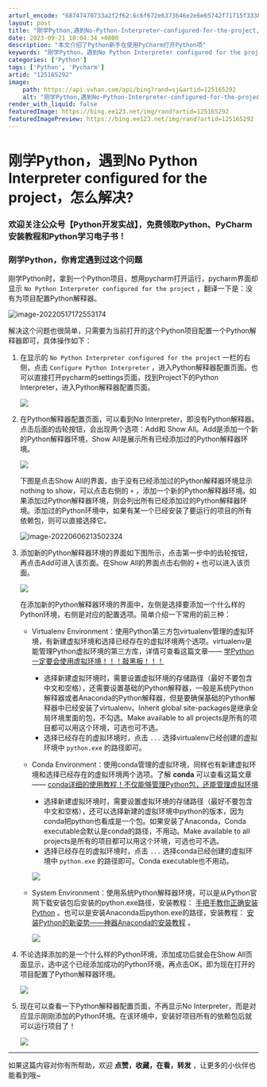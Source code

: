 ```yaml
---
arturl_encode: "68747470733a2f2f62:6c6f672e6373646e2e6e65742f71715f33383732373939352f:61727469636c652f64657461696c732f313235313635323932"
layout: post
title: "刚学Python,遇到No-Python-Interpreter-configured-for-the-project,怎么解决"
date: 2023-09-21 10:04:34 +0800
description: "本文介绍了Python新手在使用PyCharm打开Python项"
keywords: "刚学Python，遇到No Python Interpreter configured for the project，怎么解决?"
categories: ['Python']
tags: ['Python', 'Pycharm']
artid: "125165292"
image:
    path: https://api.vvhan.com/api/bing?rand=sj&artid=125165292
    alt: "刚学Python,遇到No-Python-Interpreter-configured-for-the-project,怎么解决"
render_with_liquid: false
featuredImage: https://bing.ee123.net/img/rand?artid=125165292
featuredImagePreview: https://bing.ee123.net/img/rand?artid=125165292
---
```


# 刚学Python，遇到No Python Interpreter configured for the project，怎么解决?

### 欢迎关注公众号【Python开发实战】，免费领取Python、PyCharm安装教程和Python学习电子书！

### 刚学Python，你肯定遇到过这个问题

刚学Python时，拿到一个Python项目，想用pycharm打开运行，pycharm界面却显示
`No Python Interpreter configured for the project`
，翻译一下是：没有为项目配置Python解释器。

![image-20220517172553174](https://i-blog.csdnimg.cn/blog_migrate/4b3894f7993d4b9b32c1526c2e77a6f0.png)

解决这个问题也很简单，只需要为当前打开的这个Python项目配置一个Python解释器即可，具体操作如下：

1. 在显示的
   `No Python Interpreter configured for the project`
   一栏的右侧，点击
   `Configure Python Interpreter`
   ，进入Python解释器配置页面。也可以直接打开pycharm的settings页面，找到Project下的Python Interpreter，进入Python解释器配置页面。

   ![](https://i-blog.csdnimg.cn/blog_migrate/9e076bfc473876b0f3a16aa7589b0871.png)
2. 在Python解释器配置页面，可以看到No Interpreter，即没有Python解释器。点击后面的齿轮按钮，会出现两个选项：Add和 Show All。Add是添加一个新的Python解释器环境，Show All是展示所有已经添加过的Python解释器环境。

   ![](https://i-blog.csdnimg.cn/blog_migrate/79a8502fab1b754cc3d300f931265550.png)

   下图是点击Show All的界面，由于没有已经添加过的Python解释器环境显示nothing to show，可以点击右侧的
   `+`
   ，添加一个新的Python解释器环境。如果添加过Python解释器环境，则会列出所有已经添加过的Python解释器环境。添加过的Python环境中，如果有某一个已经安装了要运行的项目的所有依赖包，则可以直接选择它。

   ![image-20220606213502324](https://i-blog.csdnimg.cn/blog_migrate/8212a0165751c74f0d4393b1559ef285.png)
3. 添加新的Python解释器环境的界面如下图所示，点击第一步中的齿轮按钮，再点击Add可进入该页面。在Show All的界面点击右侧的
   `+`
   也可以进入该页面。

   ![](https://i-blog.csdnimg.cn/blog_migrate/4f1cff0ea9cd8be0e6f1fbaede1651cf.png)

   在添加新的Python解释器环境的界面中，左侧是选择要添加一个什么样的Python环境，右侧是对应的配置选项。简单介绍一下常用的前三种：

   * Virtualenv Environment：使用Python第三方包virtualenv管理的虚拟环境，有新建虚拟环境和选择已经存在的虚拟环境两个选项。virtualenv是能管理Python虚拟环境的第三方库，详情可查看这篇文章——
     [学Python一定要会使用虚拟环境！！！敲黑板！！！](https://mp.weixin.qq.com/s?__biz=Mzg3MDU4ODE2Nw==&mid=2247485117&idx=2&sn=234cdbd51623b916017e6b0f504c8599&chksm=ce8accd5f9fd45c3e5d84d90d8a16c2c54a38cd0751ff583c7138a924b154ed1550ea44b6a3f&token=585215462&lang=zh_CN&scene=21#wechat_redirect)

     + 选择新建虚拟环境时，需要设置虚拟环境的存储路径（最好不要包含中文和空格），还需要设置基础的Python解释器，一般是系统Python解释器或者Anaconda的Python解释器，但是要确保基础的Python解释器中已经安装了virtualenv。Inherit global site-packages是继承全局环境里面的包，不勾选。Make available to all projects是所有的项目都可以用这个环境，可选也可不选。
     + 选择已经存在的虚拟环境时，点击
       `...`
       选择virtualenv已经创建的虚拟环境中
       `python.exe`
       的路径即可。
   * Conda Environment：使用conda管理的虚拟环境，同样也有新建虚拟环境和选择已经存在的虚拟环境两个选项。了解
     **conda**
     可以查看这篇文章——
     [conda详细的使用教程！不仅能够管理Python包，还能管理虚拟环境](https://mp.weixin.qq.com/s?__biz=Mzg3MDU4ODE2Nw==&mid=2247485316&idx=1&sn=0cb9b817f9f2b7c774dcdfb2be76ea65&chksm=ce8acdecf9fd44fae683f8bbb944ec3c3af079ae9459e18b25e7e555247b3c01807165380ce2&scene=21#wechat_redirect)

     + 选择新建虚拟环境时，需要设置虚拟环境的存储路径（最好不要包含中文和空格），还可以选择新建的虚拟环境中python的版本，因为conda把python也看成是一个包。如果安装了Anaconda，Conda executable会默认是conda的路径，不用动。Make available to all projects是所有的项目都可以用这个环境，可选也可不选。
     + 选择已经存在的虚拟环境时，点击
       `...`
       选择conda已经创建的虚拟环境中
       `python.exe`
       的路径即可。Conda executable也不用动。

     ![](https://i-blog.csdnimg.cn/blog_migrate/be387e77c0b944a3cb82be6441a52e89.png)
   * System Environment：使用系统Python解释器环境，可以是从Python官网下载安装包后安装的python.exe路径，安装教程：
     [手把手教你正确安装Python](https://mp.weixin.qq.com/s?__biz=Mzg3MDU4ODE2Nw==&mid=2247484790&idx=1&sn=60316ca5be6b715225c0a88e41fa2efa&chksm=ce8acf1ef9fd4608ac74f7e674052250da4d3ec79a103718e20a16e9ff28b5ca4fdca74775e7#rd)
     。也可以是安装Anaconda后python.exe的路径，安装教程：
     [安装Python的新姿势——神器Anaconda的安装教程](https://mp.weixin.qq.com/s?__biz=Mzg3MDU4ODE2Nw==&mid=2247485117&idx=1&sn=baa96a2eecea78b5bc5793be4b5e8029&chksm=ce8accd5f9fd45c34cc03ffe022dfbc3e88c15f9d5c50c8b886f0b7495cecb3ef30e1fd4ab2d#rd)
     。

     ![](https://i-blog.csdnimg.cn/blog_migrate/90e90915f6be1c4dd7d3f191ce50827e.png)
4. 不论选择添加的是一个什么样的Python环境，添加成功后就会在Show All页面显示，选中这个已经添加成功的Python环境，再点击OK，即为现在打开的项目配置了Python解释器环境。

   ![](https://i-blog.csdnimg.cn/blog_migrate/fba63a8e4bec0add2ff924563fc05d78.png)
5. 现在可以查看一下Python解释器配置页面，不再显示No Interpreter，而是对应显示刚刚添加的Python环境。在该环境中，安装好项目所有的依赖包后就可以运行项目了！

   ![](https://i-blog.csdnimg.cn/blog_migrate/676259e74b62b306d49a14d99e45bd4f.png)

---

如果这篇内容对你有所帮助，欢迎
**点赞，收藏，在看，转发**
，让更多的小伙伴也能看到哦~